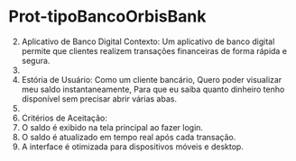 # Prot-tipoBancoOrbisBank


2. Aplicativo de Banco Digital Contexto: Um aplicativo de banco digital permite que clientes realizem transações financeiras de forma rápida e segura.
3.
4.  Estória de Usuário: Como um cliente bancário, Quero poder visualizar meu saldo instantaneamente, Para que eu saiba quanto dinheiro tenho disponível sem precisar abrir várias abas.
5.
6. Critérios de Aceitação:
7. O saldo é exibido na tela principal ao fazer login.
8. O saldo é atualizado em tempo real após cada transação.
9.  A interface é otimizada para dispositivos móveis e desktop.

